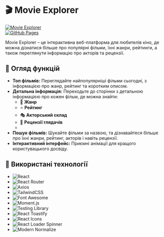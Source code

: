 
# 🎬 Movie Explorer

[![Movie Explorer](https://img.shields.io/badge/version-0.1.0-blue.svg)](https://github.com/Andrey9019/goit-react-hw-05-movies/)  
[![GitHub Pages](https://img.shields.io/badge/view-demo-green.svg)](https://Andrey9019.github.io/goit-react-hw-05-movies/)

Movie Explorer – це інтерактивна веб-платформа для любителів кіно, де можна дізнатися більше про популярні фільми, їхні жанри, рейтинги, а також переглянути інформацію про акторів та рецензії.

## 📖 Огляд функцій

- **Топ фільмів:** Переглядайте найпопулярніші фільми сьогодні, з інформацією про жанр, рейтинг та коротким описом.
- **Детальна інформація:** Переходьте до сторінки з детальною інформацією про кожен фільм, де можна знайти:
  - 🎥 **Жанр**
  - ⭐️ **Рейтинг**
  - 🎭 **Акторський склад**
  - 📝 **Рецензії глядачів**
  - 
- **Пошук фільмів:** Шукайте фільми за назвою, та дізнавайтеся більше про їхні жанри, рейтинг, акторів і навіть рецензії.
- **Інтерактивний інтерфейс:** Приємні анімації для кращого користувацького досвіду.

## 🧩 Використані технології

-  ![React](https://img.shields.io/badge/React-20232A?style=for-the-badge&logo=react&logoColor=61DAFB)
- ![React Router](https://img.shields.io/badge/React_Router-CA4245?style=for-the-badge&logo=react-router&logoColor=white)
- ![Axios](https://img.shields.io/badge/Axios-5A29E4?style=for-the-badge&logo=axios&logoColor=white)
- ![TailwindCSS](https://img.shields.io/badge/Tailwind_CSS-38B2AC?style=for-the-badge&logo=tailwind-css&logoColor=white)
- ![Font Awesome](https://img.shields.io/badge/Font_Awesome-339AF0?style=for-the-badge&logo=font-awesome&logoColor=white)
- ![Moment.js](https://img.shields.io/badge/Moment.js-3776AB?style=for-the-badge&logo=moment.js&logoColor=white)
- ![Testing Library](https://img.shields.io/badge/Testing_Library-E33332?style=for-the-badge&logo=testing-library&logoColor=white)
- ![React Toastify](https://img.shields.io/badge/React_Toastify-F2790F?style=for-the-badge&logo=react-toastify&logoColor=white)
- ![React Icons](https://img.shields.io/badge/React_Icons-4E8EE0?style=for-the-badge&logo=react&logoColor=white)
- ![React Loader Spinner](https://img.shields.io/badge/Loader_Spinner-ffcc00?style=for-the-badge&logo=react&logoColor=black)
- ![Modern Normalize](https://img.shields.io/badge/Normalize_CSS-4d4d4d?style=for-the-badge&logo=css3&logoColor=white)

